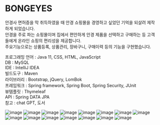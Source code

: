<h1>BONGEYES</h1>

안경사 면허증을 막 취득하였을 때 안경 쇼핑몰을 경영하고 싶었던 기억을 되살려 제작하게 되었습니다.<br>
안경을 주로 파는 쇼핑몰이며 집에서 편안하게 안경 제품을 선택하고 구매하는 등 고객들에게 온라인 쇼핑의 편리성을 제공합니다.<br>
주요기능으로는 상품등록, 상품관리, 장바구니, 구매이력 등의 기능을 구현했습니다.

프로그래밍 언어 : Java 11, CSS, HTML, JavaScript<br>
DB : MySQL<br>
IDE : IntelliJ IDEA<br>
빌드도구 : Maven<br>
라이브러리 : Bootstrap, jQuery, LomBok<br>
프레임워크 : Spring framework, Spring Boot, Spring Security, JUnit<br>
뷰템플릿 : Thymeleaf<br>
API : Spring DATA JPA<br>
참고 : chat GPT, 도서<br>

![image](https://github.com/jaebong1433/shop/assets/125847340/27ee475f-5b42-4844-af77-ee3df61c36de)
![image](https://github.com/jaebong1433/shop/assets/125847340/49ae1a7c-4c38-40b2-ae59-56dec0e8166c)
![image](https://github.com/jaebong1433/shop/assets/125847340/1486b471-30fc-4cc0-a81d-38c1b33d5882)
![image](https://github.com/jaebong1433/shop/assets/125847340/40e9dd4b-b75a-46c5-a80b-17eca1fa8e66)
![image](https://github.com/jaebong1433/shop/assets/125847340/409c6d6e-1a18-447d-8d52-122e17ae6edc)
![image](https://github.com/jaebong1433/shop/assets/125847340/69cd5467-ca4f-4651-9ed2-9b8592447402)
![image](https://github.com/jaebong1433/shop/assets/125847340/6a0fede5-a03c-462c-8091-bf814bbf957c)
![image](https://github.com/jaebong1433/shop/assets/125847340/c91cd28c-ce4c-4e4a-ad93-27c6e80ee8c1)
![image](https://github.com/jaebong1433/shop/assets/125847340/1de63484-9068-40a4-b5b2-7c24aed46b1f)
![image](https://github.com/jaebong1433/shop/assets/125847340/6897f36f-0e99-4968-8f08-88cce92022dc)
![image](https://github.com/jaebong1433/shop/assets/125847340/105ee44c-a220-4dd9-9722-4cc1bd7313d4)
![image](https://github.com/jaebong1433/shop/assets/125847340/d481032d-9cfc-499f-83c8-cdc1c9d5da9f)
![image](https://github.com/jaebong1433/shop/assets/125847340/e5dbfbae-cf92-4c7b-b4d6-885386f48d90)
![image](https://github.com/jaebong1433/shop/assets/125847340/1c0db355-038d-4224-8fe9-1acd03f793c8)
![image](https://github.com/jaebong1433/shop/assets/125847340/5ebe48c4-f6a5-4361-99e8-d8839f3ef9cb)

